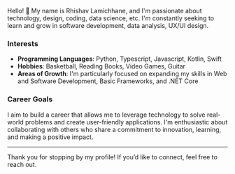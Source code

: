 

Hello! 👋 My name is Rhishav Lamichhane, and I'm passionate about technology, design, coding, data science, etc. I'm constantly seeking to learn and grow in software development, data analysis, UX/UI design.

### Interests
- **Programming Languages**: Python, Typescript, Javascript, Kotlin, Swift
- **Hobbies**: Basketball, Reading Books, Video Games, Guitar
- **Areas of Growth**: I'm particularly focused on expanding my skills in Web and Software Development, Basic Frameworks, and .NET Core


### Career Goals
I aim to build a career that allows me to leverage technology to solve real-world problems and create user-friendly applications. I'm enthusiastic about collaborating with others who share a commitment to innovation, learning, and making a positive impact.

---

Thank you for stopping by my profile! If you’d like to connect, feel free to reach out.
